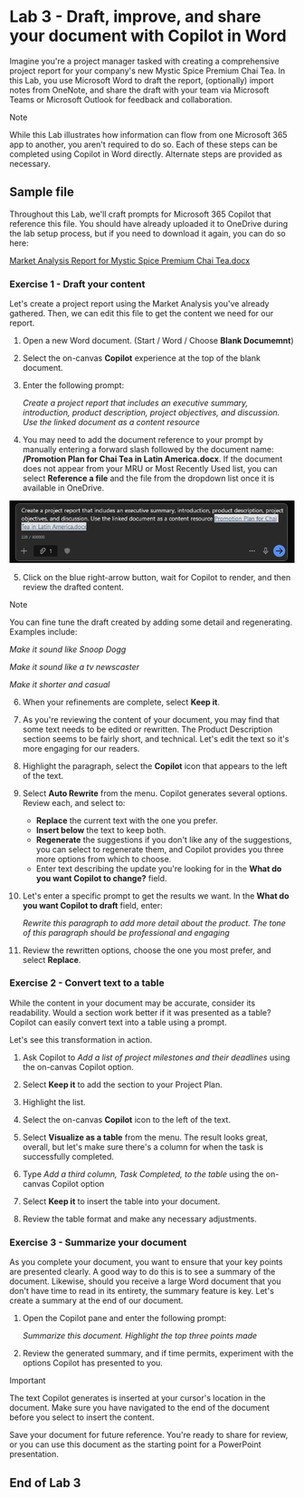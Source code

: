 # Lab 3 - Draft, improve, and share your document with Copilot in Word

Imagine you're a project manager tasked with creating a comprehensive project report for your company's new Mystic Spice Premium Chai Tea. In this Lab, you use Microsoft Word to draft the report, (optionally) import notes from OneNote, and share the draft with your team via Microsoft Teams or Microsoft Outlook for feedback and collaboration.

> [!NOTE]
> While this Lab illustrates how information can flow from one Microsoft 365 app to another, you aren't required to do so. Each of these steps can be completed using Copilot in Word directly. Alternate steps are provided as necessary.

## Sample file

Throughout this Lab, we'll craft prompts for Microsoft 365 Copilot that reference this file. You should have already uploaded it to OneDrive during the lab setup process, but if you need to download it again, you can do so here:

[Market Analysis Report for Mystic Spice Premium Chai Tea.docx](https://go.microsoft.com/fwlink/?linkid=2268826)



### Exercise 1 - Draft your content

Let's create a project report using the Market Analysis you've already gathered. Then, we can edit this file to get the content we need for our report.

1. Open a new Word document. (Start / Word / Choose **Blank Documemnt**)

2. Select the on-canvas **Copilot** experience at the top of the blank document.

3. Enter the following prompt:

    *Create a project report that includes an executive summary, introduction, product description, project objectives, and discussion. Use the linked document as a content resource*
   
4. You may need to add the document reference to your prompt by manually entering a forward slash followed by the document name: **/Promotion Plan for Chai Tea in Latin America.docx**. If the document does not appear from your MRU or Most Recently Used list, you can select **Reference a file** and the file from the dropdown list once it is available in OneDrive.

 ![new](https://github.com/JazzyWagdaddy/MS-4018-Draft-analyze-present-Microsoft-365-Copilot/blob/master/Instructions/Labs/Media/Lab2Exer1Pic1.png)
   
5. Click on the blue right-arrow button, wait for Copilot to render, and then review the drafted content.

> [!Note]
> You can fine tune the draft created by adding some detail and regenerating.  Examples include:
> 
> *Make it sound like Snoop Dogg*
> 
> *Make it sound like a tv newscaster*
> 
> *Make it shorter and casual*

6.  When your refinements are complete, select **Keep it**.

7. As you're reviewing the content of your document, you may find that some text needs to be edited or rewritten. The Product Description section seems to be fairly short, and technical. Let's edit the text so it's more engaging for our readers.

8. Highlight the paragraph, select the **Copilot** icon that appears to the left of the text.

9. Select **Auto Rewrite** from the menu. Copilot generates several options. Review each, and select to:

    - **Replace** the current text with the one you prefer.
    - **Insert below** the text to keep both.
    - **Regenerate** the suggestions if you don't like any of the suggestions, you can select to regenerate them, and Copilot provides you three more options from which to choose.
    - Enter text describing the update you're looking for in the **What do you want Copilot to change?** field.

10. Let's enter a specific prompt to get the results we want. In the **What do you want Copilot to draft** field, enter:

    *Rewrite this paragraph to add more detail about the product. The tone of this paragraph should be professional and engaging*

11. Review the rewritten options, choose the one you most prefer, and select **Replace**.

### Exercise 2 - Convert text to a table

While the content in your document may be accurate, consider its readability. Would a section work better if it was presented as a table? Copilot can easily convert text into a table using a prompt.

Let's see this transformation in action.

1. Ask Copilot to *Add a list of project milestones and their deadlines* using the on-canvas Copilot option.

1. Select **Keep it** to add the section to your Project Plan.

1. Highlight the list.

1. Select the on-canvas **Copilot** icon to the left of the text.

1. Select **Visualize as a table** from the menu. The result looks great, overall, but let's make sure there's a column for when the task is successfully completed.

1. Type *Add a third column, Task Completed, to the table* using the on-canvas Copilot option

1. Select **Keep it** to insert the table into your document.

1. Review the table format and make any necessary adjustments.

### Exercise 3 - Summarize your document

As you complete your document, you want to ensure that your key points are presented clearly. A good way to do this is to see a summary of the document. Likewise, should you receive a large Word document that you don't have time to read in its entirety, the summary feature is key. Let's create a summary at the end of our document.

1. Open the Copilot pane and enter the following prompt:

    *Summarize this document. Highlight the top three points made*

1. Review the generated summary, and if time permits, experiment with the options Copilot has presented to you.
   
> [!IMPORTANT]
> The text Copilot generates is inserted at your cursor's location in the document. Make sure you have navigated to the end of the document before you select to insert the content.

Save your document for future reference. You're ready to share for review, or you can use this document as the starting point for a PowerPoint presentation.

## End of Lab 3 ##
